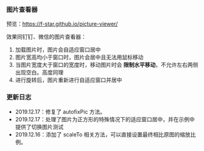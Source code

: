 
### 图片查看器

预览：https://f-star.github.io/picture-viewer/

效果同钉钉、微信的图片查看器：

1. 加载图片时，图片会自适应窗口居中
2. 图片宽高均小于窗口时，图片会居中且无法用鼠标移动
3. 当图片宽度大于窗口的宽度时，移动图片时会 **限制水平移动**，不允许左右两侧出现空白。高度同理
4. 进行旋转后，图片重新进行自适应窗口并居中

### 更新日志

- 2019.12.17：修复了 autofixPic 方法。
- 2019.12.17：处理了图片为正方形的特殊情况下的适应窗口居中，并在示例中提供了切换图片测试
- 2019.12.16：添加了 scaleTo 相关方法，可以直接设置最终相比原图的缩放比例。
